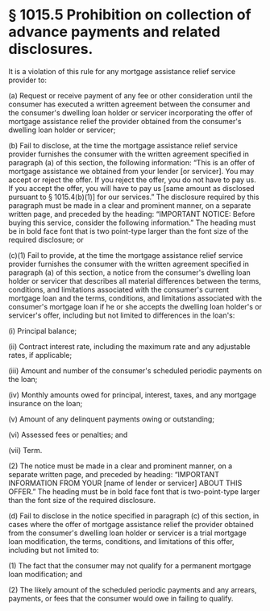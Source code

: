 # § 1015.5   Prohibition on collection of advance payments and related disclosures.

It is a violation of this rule for any mortgage assistance relief service provider to:


(a) Request or receive payment of any fee or other consideration until the consumer has executed a written agreement between the consumer and the consumer's dwelling loan holder or servicer incorporating the offer of mortgage assistance relief the provider obtained from the consumer's dwelling loan holder or servicer;


(b) Fail to disclose, at the time the mortgage assistance relief service provider furnishes the consumer with the written agreement specified in paragraph (a) of this section, the following information: “This is an offer of mortgage assistance we obtained from your lender [or servicer]. You may accept or reject the offer. If you reject the offer, you do not have to pay us. If you accept the offer, you will have to pay us [same amount as disclosed pursuant to § 1015.4(b)(1)] for our services.” The disclosure required by this paragraph must be made in a clear and prominent manner, on a separate written page, and preceded by the heading: “IMPORTANT NOTICE: Before buying this service, consider the following information.” The heading must be in bold face font that is two point-type larger than the font size of the required disclosure; or


(c)(1) Fail to provide, at the time the mortgage assistance relief service provider furnishes the consumer with the written agreement specified in paragraph (a) of this section, a notice from the consumer's dwelling loan holder or servicer that describes all material differences between the terms, conditions, and limitations associated with the consumer's current mortgage loan and the terms, conditions, and limitations associated with the consumer's mortgage loan if he or she accepts the dwelling loan holder's or servicer's offer, including but not limited to differences in the loan's:


(i) Principal balance;


(ii) Contract interest rate, including the maximum rate and any adjustable rates, if applicable;


(iii) Amount and number of the consumer's scheduled periodic payments on the loan;


(iv) Monthly amounts owed for principal, interest, taxes, and any mortgage insurance on the loan;


(v) Amount of any delinquent payments owing or outstanding;


(vi) Assessed fees or penalties; and


(vii) Term.


(2) The notice must be made in a clear and prominent manner, on a separate written page, and preceded by heading: “IMPORTANT INFORMATION FROM YOUR [name of lender or servicer] ABOUT THIS OFFER.” The heading must be in bold face font that is two-point-type larger than the font size of the required disclosure.


(d) Fail to disclose in the notice specified in paragraph (c) of this section, in cases where the offer of mortgage assistance relief the provider obtained from the consumer's dwelling loan holder or servicer is a trial mortgage loan modification, the terms, conditions, and limitations of this offer, including but not limited to:


(1) The fact that the consumer may not qualify for a permanent mortgage loan modification; and


(2) The likely amount of the scheduled periodic payments and any arrears, payments, or fees that the consumer would owe in failing to qualify.




